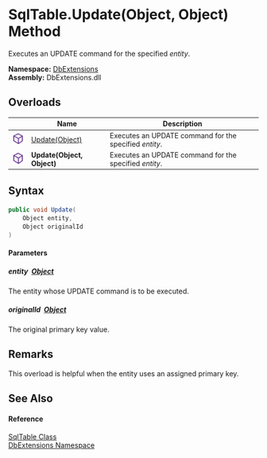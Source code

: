 SqlTable.Update(Object, Object) Method
======================================
Executes an UPDATE command for the specified *entity*.
  
**Namespace:** [DbExtensions][1]  
**Assembly:** DbExtensions.dll

Overloads
---------

|                  | Name                       | Description                                            |
| ---------------- | -------------------------- | ------------------------------------------------------ |
| ![Public method] | [Update(Object)][2]        | Executes an UPDATE command for the specified *entity*. |
| ![Public method] | **Update(Object, Object)** | Executes an UPDATE command for the specified *entity*. |


Syntax
------

```csharp
public void Update(
	Object entity,
	Object originalId
)
```

#### Parameters

##### *entity*  [Object][3]
The entity whose UPDATE command is to be executed.

##### *originalId*  [Object][3]
The original primary key value.


Remarks
-------
This overload is helpful when the entity uses an assigned primary key.

See Also
--------

#### Reference
[SqlTable Class][4]  
[DbExtensions Namespace][1]  

[1]: ../README.md
[2]: Update.md
[3]: https://learn.microsoft.com/dotnet/api/system.object
[4]: README.md
[Public method]: ../../icons/pubmethod.svg "Public method"